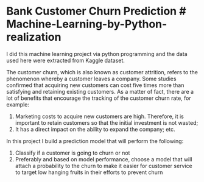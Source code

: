 # Bank Customer Churn Prediction # Machine-Learning-by-Python-realization
I did this machine learning project via python programming and the data used here were extracted from Kaggle dataset.

The customer churn, which is also known as customer attrition, refers to the phenomenon whereby a customer leaves a company. Some studies confirmed that acquiring new customers can cost five times more than satisfying and retaining existing customers. As a matter of fact, there are a lot of benefits that encourage the tracking of the customer churn rate, for example:

1. Marketing costs to acquire new customers are high. Therefore, it is important to retain customers so that the initial investment is not wasted;
2. It has a direct impact on the ability to expand the company;
etc.

In this project I build a prediction model that will perform the following:

1. Classify if a customer is going to churn or not
2. Preferably and based on model performance, choose a model that will attach a probability to the churn to make it easier for customer service to target low hanging fruits in their efforts to prevent churn
